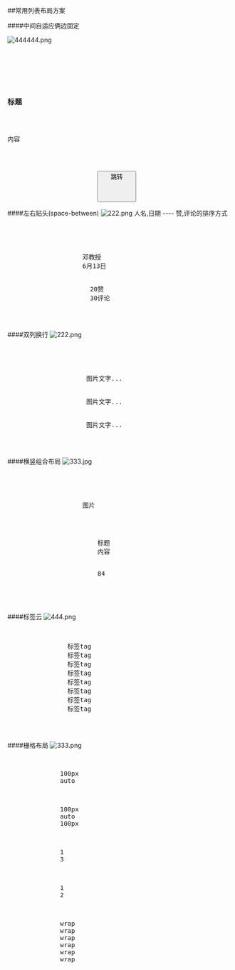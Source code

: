##常用列表布局方案
 
 
 ####中间自适应俩边固定
 
 ![444444.png](http://upload-images.jianshu.io/upload_images/326507-9524cff38dfdea95.png?imageMogr2/auto-orient/strip%7CimageView2/2/w/1240)
 <pre>
 
       <view class="fx-row fx-row-center">
                   <image src="" />
                   <view class="fx-auto">
                       <h3>标题</h3>
                       <p>内容</p>
                   </view>
                   <view>
                        <button>跳转</buton>
                   </view>
        </view>
 </pre>
 
  ####左右贴头(space-between)
 ![222.png](./imgs/列表左右贴头.png)
 人名,日期 ---- 赞,评论的排序方式
 
  <pre>
  
  
        <view class="fx-row fx-row-center fx-row-space-between">
                  <view>
                    <text>邓教授</text>
                    <text>6月13日</text>
                  </view>
                  <view>
                      <text>20赞</text>
                      <text>30评论</text>
                  </view>
         </view>
  </pre>
  
  
   ####双列换行
  ![222.png](./imgs/双列换行.jpg)
  <pre>
  
  
      <view class="fx-row fx-wrap">
                 <view class="gird-50">
                     图片文字...
                 </view>
                 <view class="gird-50">
                     图片文字...
                 </view>
                 <view class="gird-50">
                     图片文字...
                 </view>
             </view>      
  </pre>
  
  
  
   ####横竖组合布局
  ![333.jpg](./imgs/侧轴竖向布局.jpg)
  <pre>
  
  
     <view class="fx-column">
                <view class="">
                    图片
                </view>
                <view class="fx-row fx-row-center">
                    <image  src="" />
                    <view class="fx-auto">
                        <text>标题</text>
                        <text>内容</text>
                    </view>
                    <view>
                        84
                    </view>
                </view>
            </view>
  </pre>
  
  
   ####标签云
  ![444.png](./imgs/标签云.jpg)
  <pre>
    
     <view class="fx-row fx-row-wrap">
                <view>标签tag</view>
                <view>标签tag</view>
                <view>标签tag</view>
                <view>标签tag</view>
                <view>标签tag</view>
                <view>标签tag</view>
                <view>标签tag</view>
                <view>标签tag</view>
            </view>
  
  </pre>
  
  
   ####栅格布局
  ![333.png](./imgs/栅格.png)
  
  <pre>
  
         <view class="fx-row">
              <view class="block-1" style="width: 100px;">100px</view>
              <view class="block-2 fx-auto">auto</view>
          </view>
  
          <view class="fx-row">
              <view class="block-1" style="width: 100px;">100px</view>
              <view class="block-2 fx-auto">auto</view>
              <view class="block-1" style="width: 100px;">100px</view>
          </view>
  
          <view class="fx-row">
              <view class="block-2 fx-1">1</view>
              <view class="block-1 fx-3">3</view>
          </view>
  
          <view class="fx-row">
              <view class="block-2 fx-2">1</view>
              <view class="block-1 fx-1">2</view>
          </view>
  
          <view class="fx-row fx-wrap">
              <view class="block-1 gird-33">wrap</view>
              <view class="block-1 gird-33">wrap</view>
              <view class="block-1 gird-33">wrap</view>
              <view class="block-1 gird-33">wrap</view>
              <view class="block-1 gird-33">wrap</view>
              <view class="block-1 gird-33">wrap</view>
          </view>
  </pre>
 
